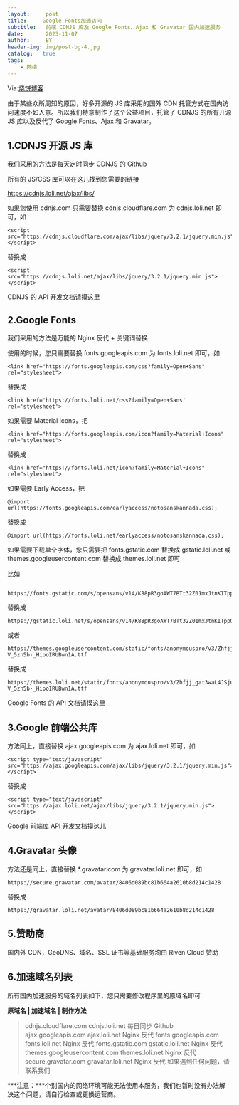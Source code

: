 ```yaml
---
layout:     post
title:     Google Fonts加速访问
subtitle:   前端 CDNJS 库及 Google Fonts、Ajax 和 Gravatar 国内加速服务
date:       2023-11-07
author:     BY
header-img: img/post-bg-4.jpg
catalog:   true
tags:
    - 网络
---
```


Via:[烧饼博客](https://u.sb/css-cdn/)

由于某些众所周知的原因，好多开源的 JS 库采用的国外 CDN 托管方式在国内访问速度不如人意。所以我们特意制作了这个公益项目，托管了 CDNJS 的所有开源 JS 库以及反代了 Google Fonts、Ajax 和 Gravatar。

## 1.CDNJS 开源 JS 库
我们采用的方法是每天定时同步 CDNJS 的 Github

所有的 JS/CSS 库可以在这儿找到您需要的链接

https://cdnjs.loli.net/ajax/libs/

如果您使用 cdnjs.com 只需要替换 cdnjs.cloudflare.com 为 cdnjs.loli.net 即可，如


```
<script src="https://cdnjs.cloudflare.com/ajax/libs/jquery/3.2.1/jquery.min.js"></script>
```

替换成


```
<script src="https://cdnjs.loli.net/ajax/libs/jquery/3.2.1/jquery.min.js"></script>
```

CDNJS 的 API 开发文档请摸这里

## 2.Google Fonts
我们采用的方法是万能的 Nginx 反代 + 关键词替换

使用的时候，您只需要替换 fonts.googleapis.com 为 fonts.loli.net 即可，如


```
<link href="https://fonts.googleapis.com/css?family=Open+Sans" rel="stylesheet">
```

替换成


```
<link href='https://fonts.loli.net/css?family=Open+Sans' rel='stylesheet'>
```

如果需要 Material icons，把


```
<link href="https://fonts.googleapis.com/icon?family=Material+Icons" rel="stylesheet">
```

替换成


```
<link href="https://fonts.loli.net/icon?family=Material+Icons" rel="stylesheet">
```

如果需要 Early Access，把

```
@import url(https://fonts.googleapis.com/earlyaccess/notosanskannada.css);
```
替换成
```
@import url(https://fonts.loli.net/earlyaccess/notosanskannada.css);
```
如果需要下载单个字体，您只需要把 fonts.gstatic.com 替换成 gstatic.loli.net 或 themes.googleusercontent.com 替换成 themes.loli.net 即可

比如
```

https://fonts.gstatic.com/s/opensans/v14/K88pR3goAWT7BTt32Z01mxJtnKITppOI_IvcXXDNrsc.woff2
```
替换成

```
https://gstatic.loli.net/s/opensans/v14/K88pR3goAWT7BTt32Z01mxJtnKITppOI_IvcXXDNrsc.woff2
```
或者

```
https://themes.googleusercontent.com/static/fonts/anonymouspro/v3/Zhfjj_gat3waL4JSju74E-V_5zh5b-_HiooIRUBwn1A.ttf
```
替换成

```
https://themes.loli.net/static/fonts/anonymouspro/v3/Zhfjj_gat3waL4JSju74E-V_5zh5b-_HiooIRUBwn1A.ttf
```
Google Fonts 的 API 文档请摸这里

##  3.Google 前端公共库
方法同上，直接替换 ajax.googleapis.com 为 ajax.loli.net 即可，如
```
<script type="text/javascript" src="https://ajax.googleapis.com/ajax/libs/jquery/3.2.1/jquery.min.js"></script>
```
替换成
```
<script type="text/javascript" src="https://ajax.loli.net/ajax/libs/jquery/3.2.1/jquery.min.js"></script>
```
Google 前端库 API 开发文档摸这儿

## 4.Gravatar 头像
方法还是同上，直接替换 *.gravatar.com 为 gravatar.loli.net 即可，如
```
https://secure.gravatar.com/avatar/8406d089bc81b664a2610b8d214c1428
```
替换成
```
https://gravatar.loli.net/avatar/8406d089bc81b664a2610b8d214c1428
```
## 5.赞助商
国内外 CDN，GeoDNS、域名、SSL 证书等基础服务均由 Riven Cloud 赞助

## 6.加速域名列表
所有国内加速服务的域名列表如下，您只需要修改程序里的原域名即可

 **原域名	| 加速域名 | 制作方法**
> cdnjs.cloudflare.com	cdnjs.loli.net	每日同步 Github
> ajax.googleapis.com	ajax.loli.net	Nginx 反代
> fonts.googleapis.com	fonts.loli.net	Nginx 反代
> fonts.gstatic.com	gstatic.loli.net	Nginx 反代
> themes.googleusercontent.com	themes.loli.net	Nginx 反代
> secure.gravatar.com	gravatar.loli.net	Nginx 反代 如果遇到任何问题，请联系我们

***注意：***个别国内的网络环境可能无法使用本服务，我们也暂时没有办法解决这个问题，请自行检查或更换运营商。
